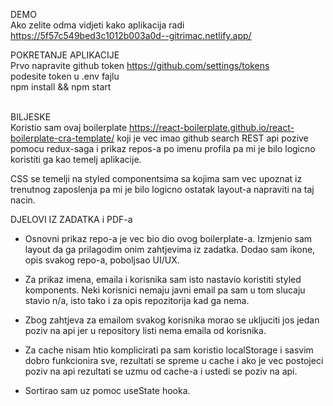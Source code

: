 DEMO <BR>
Ako zelite odma vidjeti kako aplikacija radi<BR>
https://5f57c549bed3c1012b003a0d--gitrimac.netlify.app/

POKRETANJE APLIKACIJE<BR>
Prvo napravite github token https://github.com/settings/tokens<BR>
podesite token u .env fajlu<BR>
npm install && npm start
<BR><BR>

BILJESKE <BR>
Koristio sam ovaj boilerplate https://react-boilerplate.github.io/react-boilerplate-cra-template/ koji je vec imao github search REST api pozive pomocu redux-saga i prikaz repos-a po imenu profila pa mi je bilo logicno koristiti ga kao temelj aplikacije. 

CSS se temelji na styled componentsima sa kojima sam vec upoznat iz trenutnog zaposlenja pa mi je bilo logicno ostatak layout-a napraviti na taj nacin. 

DJELOVI IZ ZADATKA i PDF-a
- Osnovni prikaz repo-a je vec bio dio ovog boilerplate-a. Izmjenio sam layout da ga prilagodim onim zahtjevima iz zadatka. Dodao sam ikone, opis svakog repo-a, poboljsao UI/UX.

- Za prikaz imena, emaila i korisnika sam isto nastavio koristiti styled komponents. Neki korisnici nemaju javni email pa sam u tom slucaju stavio n/a, isto tako i za opis repozitorija kad ga nema.

- Zbog zahtjeva za emailom svakog korisnika morao se ukljuciti jos jedan poziv na api jer u repository listi nema emaila od korisnika.

- Za cache nisam htio komplicirati pa sam koristio localStorage i sasvim dobro funkcionira sve, rezultati se spreme u cache i ako je vec postojeci poziv na api rezultati se uzmu od cache-a i ustedi se poziv na api.

- Sortirao sam uz pomoc useState hooka.

